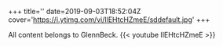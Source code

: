 +++
title=''
date=2019-09-03T18:52:04Z
cover='https://i.ytimg.com/vi/IlEHtcHZmeE/sddefault.jpg'
+++

All content belongs to GlennBeck.
{{< youtube IlEHtcHZmeE >}}
